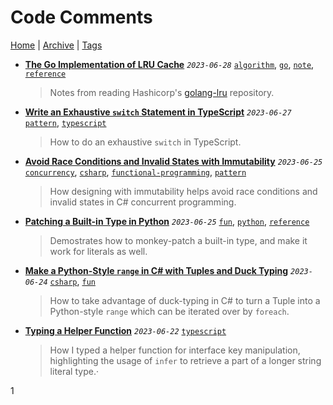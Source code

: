# Code Comments

[Home](../../README.md) | [Archive](../archive.md) | [Tags](../tags.md)

- __[The Go Implementation of LRU Cache](../../src/2023/6/28/lru/README.md)__
  _`2023-06-28`_
  [`algorithm`](../tags.md#algorithm), [`go`](../tags.md#go), [`note`](../tags.md#note), [`reference`](../tags.md#reference)

  > Notes from reading Hashicorp's [golang-lru](https://github.com/hashicorp/golang-lru) repository.
- __[Write an Exhaustive `switch` Statement in TypeScript](../../src/2023/6/27/exhaustive_switch/README.md)__
  _`2023-06-27`_
  [`pattern`](../tags.md#pattern), [`typescript`](../tags.md#typescript)

  > How to do an exhaustive `switch` in TypeScript.
- __[Avoid Race Conditions and Invalid States with Immutability](../../src/2023/6/25/avoid_race_condition_with_immutability/README.md)__
  _`2023-06-25`_
  [`concurrency`](../tags.md#concurrency), [`csharp`](../tags.md#csharp), [`functional-programming`](../tags.md#functional-programming), [`pattern`](../tags.md#pattern)

  > How designing with immutability helps avoid race conditions and invalid states in C# concurrent programming.
- __[Patching a Built-in Type in Python](../../src/2023/6/25/patching_builtin_types_in_python/README.md)__
  _`2023-06-25`_
  [`fun`](../tags.md#fun), [`python`](../tags.md#python), [`reference`](../tags.md#reference)

  > Demostrates how to monkey-patch a built-in type, and make it work for literals as well.
- __[Make a Python-Style `range` in C# with Tuples and Duck Typing](../../src/2023/6/24/python_style_range/README.md)__
  _`2023-06-24`_
  [`csharp`](../tags.md#csharp), [`fun`](../tags.md#fun)

  > How to take advantage of duck-typing in C# to turn a Tuple into a Python-style `range` which can be iterated over by `foreach`.
- __[Typing a Helper Function](../../src/2023/6/22/typing_a_helper_function/README.md)__
  _`2023-06-22`_
  [`typescript`](../tags.md#typescript)

  > How I typed a helper function for interface key manipulation, highlighting the usage of `infer` to retrieve a part of a longer string literal type.·

1